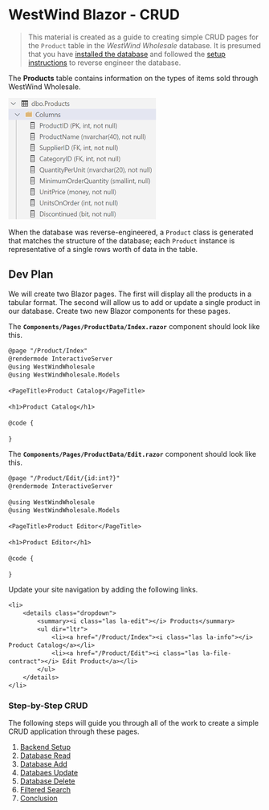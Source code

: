 # WestWind Blazor - CRUD

> This material is created as a guide to creating simple CRUD pages for the `Product` table in the *WestWind Wholesale* database. It is presumed that you have [installed the database](../db/ReadMe.md) and followed the [setup instructions](../ReadMe.md) to reverse engineer the database.

The **Products** table contains information on the types of items sold through WestWind Wholesale.

![](./ProductsTable.png)

When the database was reverse-engineered, a `Product` class is generated that matches the structure of the database; each `Product` instance is representative of a single rows worth of data in the table.

## Dev Plan

We will create two Blazor pages. The first will display all the products in a tabular format. The second will allow us to add or update a single product in our database. Create two new Blazor components for these pages.

The **`Components/Pages/ProductData/Index.razor`** component should look like this.

```razor
@page "/Product/Index"
@rendermode InteractiveServer
@using WestWindWholesale
@using WestWindWholesale.Models

<PageTitle>Product Catalog</PageTitle>

<h1>Product Catalog</h1>

@code {

}
```

The **`Components/Pages/ProductData/Edit.razor`** component should look like this.

```razor
@page "/Product/Edit/{id:int?}"
@rendermode InteractiveServer

@using WestWindWholesale
@using WestWindWholesale.Models

<PageTitle>Product Editor</PageTitle>

<h1>Product Editor</h1>

@code {

}
```

Update your site navigation by adding the following links.

```razor
<li>
    <details class="dropdown">
        <summary><i class="las la-edit"></i> Products</summary>
        <ul dir="ltr">
            <li><a href="/Product/Index"><i class="las la-info"></i> Product Catalog</a></li>
            <li><a href="/Product/Edit"><i class="las la-file-contract"></i> Edit Product</a></li>
        </ul>
    </details>
</li>
```

### Step-by-Step CRUD

The following steps will guide you through all of the work to create a simple CRUD application through these pages.

1. [Backend Setup](./Step-1.md)
1. [Database Read](./Step-2.md)
1. [Database Add](./Step-3.md)
1. [Databaes Update](./Step-4.md)
1. [Database Delete](./Step-5.md)
1. [Filtered Search](./Step-6.md)
1. [Conclusion](./Step-7.md)
